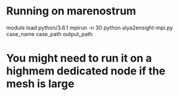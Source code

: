 # Running on marenostrum

module load python/3.6.1
mpirun -n 30 python alya2ensight-mpi.py case_name case_path output_path

# You might need to run it on a highmem dedicated node if the mesh is large
